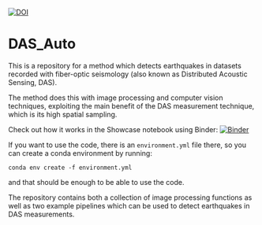 [![DOI](https://zenodo.org/badge/436188798.svg)](https://zenodo.org/badge/latestdoi/436188798)

# DAS_Auto

This is a repository for a method which detects earthquakes in datasets
recorded with fiber-optic seismology (also known as Distributed Acoustic Sensing, DAS).

The method does this with image processing and computer vision techniques,
exploiting the main benefit of the DAS measurement technique, which is its high
spatial sampling.

Check out how it works in the Showcase notebook using Binder:
[![Binder](https://mybinder.org/badge_logo.svg)](https://mybinder.org/v2/gh/solvithrastar/DAS_Auto/main?labpath=example_notebook.ipynb)

If you want to use the code, there is an `environment.yml` file there,
so you can create a conda environment by running:

`conda env create -f environment.yml`

and that should be enough to be able to use the code.

The repository contains both a collection of image processing functions as well as two example pipelines which can be used to detect earthquakes in DAS measurements.
